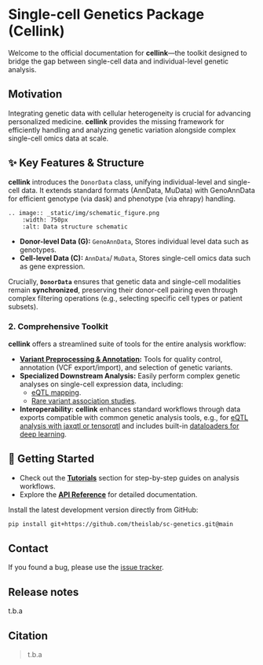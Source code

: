 # Single-cell Genetics Package (Cellink)

<!-- TODO comment back in once package is public -->
<!-- [![Tests][badge-tests]][tests]

<!-- [badge-tests]: https://img.shields.io/github/actions/workflow/status/theislab/Single-cell Genetics (Cellink)/test.yaml?branch=main -->
<!-- [![Documentation][badge-docs]][documentation]  -->
<!-- [badge-docs]: https://cellink-docs.readthedocs.io/  -->


Welcome to the official documentation for **cellink**—the toolkit designed to bridge the gap between single-cell data and individual-level genetic analysis.

## Motivation

Integrating genetic data with cellular heterogeneity is crucial for advancing personalized medicine. **cellink** provides the missing framework for efficiently handling and analyzing genetic variation alongside complex single-cell omics data at scale.

## ✨ Key Features & Structure

**cellink** introduces the `DonorData` class, unifying individual-level and single-cell data. It extends standard formats (AnnData, MuData) with GenoAnnData for efficient genotype (via dask) and phenotype (via ehrapy) handling.

```{eval-rst}
.. image:: _static/img/schematic_figure.png
    :width: 750px
    :alt: Data structure schematic
```

- **Donor-level Data (G):** `GenoAnnData`, Stores individual level data such as genotypes.
- **Cell-level Data (C):** `AnnData`/ `MuData`, Stores single-cell omics data such as gene expression.

Crucially, **`DonorData`** ensures that genetic data and single-cell modalities remain **synchronized**, preserving their donor-cell pairing even through complex filtering operations (e.g., selecting specific cell types or patient subsets).

### 2. Comprehensive Toolkit

**cellink** offers a streamlined suite of tools for the entire analysis workflow:

- **[Variant Preprocessing & Annotation](https://cellink-docs.readthedocs.io/en/latest/tutorials/explore_annotations.html):** Tools for quality control, annotation (VCF export/import), and selection of genetic variants.
- **Specialized Downstream Analysis:** Easily perform complex genetic analyses on single-cell expression data, including:
    - [eQTL mapping](https://cellink-docs.readthedocs.io/en/latest/tutorials/pseudobulk_eqtl.html).
          <!-- * Colocalization analysis with established disease loci. -->
    - [Rare variant association studies]([tutorials/burden_testing.ipynb](https://cellink-docs.readthedocs.io/en/latest/tutorials/burden_testing.html)).
- **Interoperability:** **cellink** enhances standard workflows through data exports compatible with common genetic analysis tools, e.g., for [eQTL analysis with jaxqtl or tensorqtl](https://cellink-docs.readthedocs.io/en/latest/tutorials/pseudobulk_eqtl_jaxqtl_tensorqtl.html) and includes built-in [dataloaders for deep learning](https://cellink-docs.readthedocs.io/en/latest/tutorials/run_dataloader.html).

## 🚀 Getting Started

- Check out the **[Tutorials](https://cellink-docs.readthedocs.io/en/latest/tutorials/index.html)** section for step-by-step guides on analysis workflows.
- Explore the **[API Reference](https://cellink-docs.readthedocs.io/en/latest/tutorials/api/index.html)** for detailed documentation.

Install the latest development version directly from GitHub:

```bash
pip install git+https://github.com/theislab/sc-genetics.git@main
```

## Contact

<!-- For questions and help requests, you can reach out in the [scverse discourse][]. -->

If you found a bug, please use the [issue tracker](https://github.com/theislab/cellink/issues).

## Release notes

t.b.a

<!-- See the [changelog][]. -->

## Citation

> t.b.a

[mambaforge]: https://github.com/conda-forge/miniforge#mambaforge
[scverse discourse]: https://discourse.scverse.org/
[issue tracker]: https://github.com/theislab/sc-genetics/issues

<!-- [tests]: https://github.com/theislab/sc-genetics/actions/workflows/test.yml
[documentation]: https://Single-cell Genetics (Cellink).readthedocs.io
[changelog]: https://Single-cell Genetics (Cellink).readthedocs.io/en/latest/changelog.html
[api documentation]: https://Single-cell Genetics (Cellink).readthedocs.io/en/latest/api.html
[pypi]: https://pypi.org/project/Single-cell Genetics (Cellink) -->
